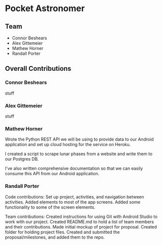 # Pocket Astronomer

## Team
- Connor Beshears
- Alex Gittemeier
- Mathew Horner
- Randall Porter

## Overall Contributions

### Connor Beshears
stuff

### Alex Gittemeier
stuff

### Mathew Horner
Wrote the Python REST API we will be using to provide data to our Android application and set up cloud hosting for the service on Heroku.

I created a script to scrape lunar phases from a website and write them to our Postgres DB.

I've also written comprehensive documentation so that we can easily consume this API from our Android application.

### Randall Porter
Code contributions: Set up project, activities, and navigation between activities. Added elements to most of the app screens. Added some functionality to some of the screen elements. 

Team contributions: Created instructions for using Git with Android Studio to work with our project. Created README.md to hold a list of team members and their contributions. Made initial mockup of project for proposal. Created folder for holding project files. Created and submitted the proposal/milestones, and added them to the repo.
